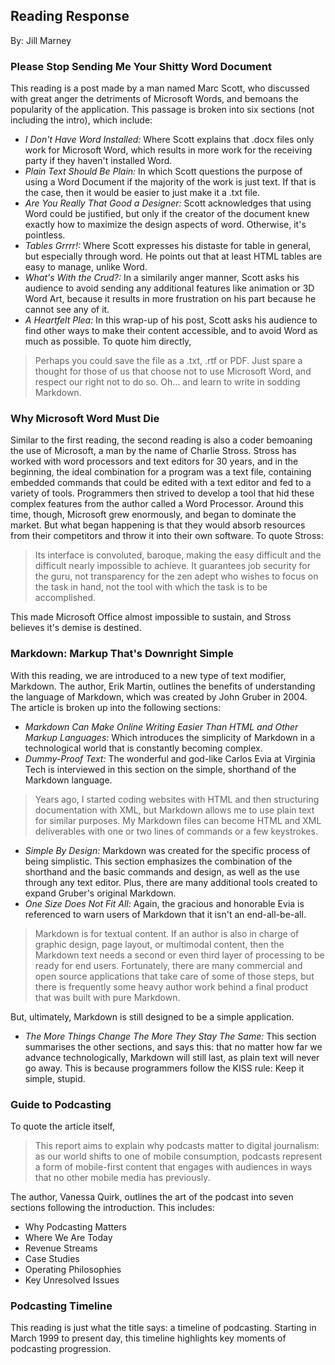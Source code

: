 ## Reading Response
By: Jill Marney
### Please Stop Sending Me Your Shitty Word Document
This reading is a post made by a man named Marc Scott, who discussed with great anger the detriments of Microsoft Words, and bemoans the popularity of the application. This passage is broken into six sections (not including the intro), which include:
* *I Don't Have Word Installed:* Where Scott explains that .docx files only work for Microsoft Word, which results in more work for the receiving party if they haven't installed Word.
* *Plain Text Should Be Plain:* In which Scott questions the purpose of using a Word Document if the majority of the work is just text. If that is the case, then it would be easier to just make it a .txt file. 
* *Are You Really That Good a Designer:* Scott acknowledges that using Word could be justified, but only if the creator of the document knew exactly how to maximize the design aspects of word. Otherwise, it's pointless.
* *Tables Grrrr!:* Where Scott expresses his distaste for table in general, but especially through word. He points out that at least HTML tables are easy to manage, unlike Word.
* *What's With the Crud?:* In a similarily anger manner, Scott asks his audience to avoid sending any additional features like animation or 3D Word Art, because it results in more frustration on his part because he cannot see any of it. 
* *A Heartfelt Plea:* In this wrap-up of his post, Scott asks his audience to find other ways to make their content accessible, and to avoid Word as much as possible. To quote him directly,
>Perhaps you could save the file as a .txt, .rtf or PDF. Just spare a thought for those of us that choose not to use Microsoft Word, and respect our right not to do so.
Oh... and learn to write in sodding Markdown.

### Why Microsoft Word Must Die
Similar to the first reading, the second reading is also a coder bemoaning the use of Microsoft, a man by the name of Charlie Stross. Stross has worked with word processors and text editors for 30 years, and in the beginning, the ideal combination for a program was a text file, containing embedded commands that could be edited with a text editor and fed to a variety of tools. Programmers then strived to develop a tool that hid these complex features from the author called a Word Processor. Around this time, though, Microsoft grew enormously, and began to dominate the market. But what began happening is that they would absorb resources from their competitors and throw it into their own software. To quote Stross:
>Its interface is convoluted, baroque, making the easy difficult and the difficult nearly impossible to achieve. It guarantees job security for the guru, not transparency for the zen adept who wishes to focus on the task in hand, not the tool with which the task is to be accomplished.

This made Microsoft Office almost impossible to sustain, and Stross believes it's demise is destined.  
### Markdown: Markup That's Downright Simple
With this reading, we are introduced to a new type of text modifier, Markdown. The author, Erik Martin, outlines the benefits of understanding the language of Markdown, which was created by John Gruber in 2004. The article is broken up into the following sections:
* *Markdown Can Make Online Writing Easier Than HTML and Other Markup Languages:* Which introduces the simplicity of Markdown in a technological world that is constantly becoming complex. 
* *Dummy-Proof Text:* The wonderful and god-like Carlos Evia at Virginia Tech is interviewed in this section on the simple, shorthand of the Markdown language.
>Years ago, I started coding websites with HTML and then structuring documentation with XML, but Markdown allows me to use plain text for similar purposes. My Markdown files can become HTML and XML deliverables with one or two lines of commands or a few keystrokes.

* *Simple By Design:* Markdown was created for the specific process of being simplistic. This section emphasizes the combination of the shorthand and the basic commands and design, as well as the use through any text editor. Plus, there are many additional tools created to expand Gruber's original Markdown. 
* *One Size Does Not Fit All:* Again, the gracious and honorable Evia is referenced to warn users of Markdown that it isn't an end-all-be-all. 
>Markdown is for textual content. If an author is also in charge of graphic design, page layout, or multimodal content, then the Markdown text needs a second or even third layer of processing to be ready for end users. Fortunately, there are many commercial and open source applications that take care of some of those steps, but there is frequently some heavy author work behind a final product that was built with pure Markdown.

But, ultimately, Markdown is still designed to be a simple application.
* *The More Things Change The More They Stay The Same:* This section summarises the other sections, and says this: that no matter how far we advance technologically, Markdown will still last, as plain text will never go away. This is because programmers follow the KISS rule: Keep it simple, stupid.


### Guide to Podcasting
To quote the article itself, 
> This report aims to explain why podcasts matter to digital journalism: as our world shifts to one of mobile consumption, podcasts represent a form of mobile-first content that engages with audiences in ways that no other mobile media has previously.

The author, Vanessa Quirk, outlines the art of the podcast into seven sections following the introduction. This includes:
* Why Podcasting Matters
* Where We Are Today
* Revenue Streams
* Case Studies
* Operating Philosophies
* Key Unresolved Issues

### Podcasting Timeline
This reading is just what the title says: a timeline of podcasting. Starting in March 1999 to present day, this timeline highlights key moments of podcasting progression.
